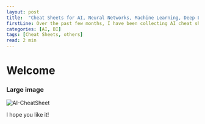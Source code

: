 ```yaml
---
layout: post
title:  "Cheat Sheets for AI, Neural Networks, Machine Learning, Deep Learning & Big Data"
firstLine: Over the past few months, I have been collecting AI cheat sheets...
categories: [AI, BI]
tags: [Cheat Sheets, others]
read: 2 min
---
```


# Welcome

### Large image

![AI-CheatSheet](https://github.com/kahsing/kahsing.github.io/tree/master/assets/img/ai-cheatsheet.png)

I hope you like it!